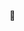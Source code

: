 👋

<!---
gwwartest/gwwartest is a ✨ special ✨ repository because its `README.md` (this file) appears on your GitHub profile.
You can click the Preview link to take a look at your changes.
--->
